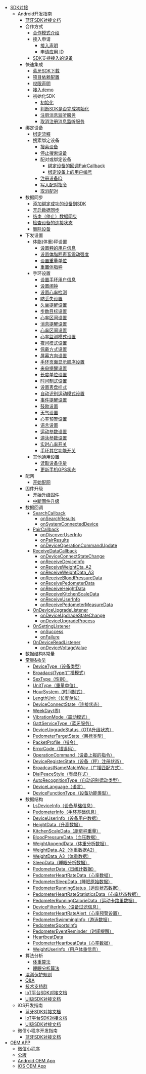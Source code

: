 - [SDK对接](/develop-native/sdk/README)
   - Android开发指南
      - [蓝牙SDK对接文档](/develop-native/android/bluetooth)
      - 合作方式
         - [合作模式介绍](/develop-native/android/bluetooth?id=_11-%E5%90%88%E4%BD%9C%E6%A8%A1%E5%BC%8F%E4%BB%8B%E7%BB%8D)
         - 接入申请
            - [接入声明](/develop-native/android/bluetooth?id=_121%E3%80%81%E6%8E%A5%E5%85%A5%E5%A3%B0%E6%98%8E)
            - [申请应用 ID](/develop-native/android/bluetooth?id=_122%E3%80%81%E7%94%B3%E8%AF%B7%E5%BA%94%E7%94%A8-id)
         - [SDK支持接入的设备](/develop-native/android/bluetooth?id=_13%E3%80%81SDK%E6%94%AF%E6%8C%81%E6%8E%A5%E5%85%A5%E7%9A%84%E8%AE%BE%E5%A4%87)
      - 快速集成
         - [蓝牙SDK下载](/develop-native/android/bluetooth?id=_21%E3%80%81%E8%93%9D%E7%89%99SDK%E4%B8%8B%E8%BD%BD)
         - [项目依赖配置](/develop-native/android/bluetooth?id=_22%E3%80%81%E9%A1%B9%E7%9B%AE%E4%BE%9D%E8%B5%96%E9%85%8D%E7%BD%AE)
         - [权限声明](/develop-native/android/bluetooth?id=_23%E3%80%81%E6%9D%83%E9%99%90%E5%A3%B0%E6%98%8E)
         - [接入demo](/develop-native/android/bluetooth?id=_24%E6%8E%A5%E5%85%A5demo)
         - 初始化SDK
            - [初始化](/develop-native/android/bluetooth?id=_251%E3%80%81%E5%88%9D%E5%A7%8B%E5%8C%96)
            - [判断SDK是否完成初始化](/develop-native/android/bluetooth?id=_252%E3%80%81%E5%88%A4%E6%96%ADSDK%E6%98%AF%E5%90%A6%E5%AE%8C%E6%88%90%E5%88%9D%E5%A7%8B%E5%8C%96)
            - [注册消息监听服务](/develop-native/android/bluetooth?id=_253%E3%80%81%E6%B3%A8%E5%86%8C%E6%B6%88%E6%81%AF%E7%9B%91%E5%90%AC%E6%9C%8D%E5%8A%A1)
            - [取消注册消息监听服务](/develop-native/android/bluetooth?id=_254%E3%80%81%E5%8F%96%E6%B6%88%E6%B3%A8%E5%86%8C%E6%B6%88%E6%81%AF%E7%9B%91%E5%90%AC%E6%9C%8D%E5%8A%A1)
      - 绑定设备
         - [绑定流程](/develop-native/android/bluetooth?id=_31%E3%80%81%E7%BB%91%E5%AE%9A%E6%B5%81%E7%A8%8B)
         - 搜索绑定设备
            - [搜索设备](/develop-native/android/bluetooth?id=_321%E3%80%81%E6%90%9C%E7%B4%A2%E8%AE%BE%E5%A4%87)
            - [停止搜索设备](/develop-native/android/bluetooth?id=_322%E3%80%81%E5%81%9C%E6%AD%A2%E6%90%9C%E7%B4%A2%E8%AE%BE%E5%A4%87)
            - 配对或绑定设备
               - [绑定设备的回调PairCallback](/develop-native/android/bluetooth?id=_3231%E3%80%81%E7%BB%91%E5%AE%9A%E8%AE%BE%E5%A4%87%E7%9A%84%E5%9B%9E%E8%B0%83PairCallback)
               - [绑定设备上的用户编号](/develop-native/android/bluetooth?id=_3232%E3%80%81%E7%BB%91%E5%AE%9A%E8%AE%BE%E5%A4%87%E4%B8%8A%E7%9A%84%E7%94%A8%E6%88%B7%E7%BC%96%E5%8F%B7)
            - [注册设备ID](/develop-native/android/bluetooth?id=_24%E3%80%81%E6%B3%A8%E5%86%8C%E8%AE%BE%E5%A4%87ID)
            - [写入配对指令](/develop-native/android/bluetooth?id=_325%E3%80%81%E5%86%99%E5%85%A5%E9%85%8D%E5%AF%B9%E6%8C%87%E4%BB%A4)
            - [取消配对](/develop-native/android/bluetooth?id=_326%E3%80%81%E5%8F%96%E6%B6%88%E9%85%8D%E5%AF%B9)
      - 数据同步
         - [添加绑定成功的设备到SDK](/develop-native/android/bluetooth?id=_41%E3%80%81-%E6%B7%BB%E5%8A%A0%E7%BB%91%E5%AE%9A%E6%88%90%E5%8A%9F%E7%9A%84%E8%AE%BE%E5%A4%87%E5%88%B0SDK)
         - [开启数据同步](/develop-native/android/bluetooth?id=_42%E3%80%81%E5%BC%80%E5%90%AF%E6%95%B0%E6%8D%AE%E5%90%8C%E6%AD%A5)
         - [结束（停止）数据同步](/develop-native/android/bluetooth?id=_43%E3%80%81%E7%BB%93%E6%9D%9F%EF%BC%88%E5%81%9C%E6%AD%A2%EF%BC%89%E6%95%B0%E6%8D%AE%E5%90%8C%E6%AD%A5)
         - [检查设备的连接状态](/develop-native/android/bluetooth?id=_44%E3%80%81%E6%A3%80%E6%9F%A5%E8%AE%BE%E5%A4%87%E7%9A%84%E8%BF%9E%E6%8E%A5%E7%8A%B6%E6%80%81)
         - [删除设备](/develop-native/android/bluetooth?id=_45%E3%80%81%E5%88%A0%E9%99%A4%E8%AE%BE%E5%A4%87)
      - 下发设置
         - 体脂(体重)秤设置
            - [设置秤的用户信息](/develop-native/android/bluetooth?id=_511%E3%80%81%E8%AE%BE%E7%BD%AE%E7%A7%A4%E7%9A%84%E7%94%A8%E6%88%B7%E4%BF%A1%E6%81%AF)
            - [设置体脂秤声音震动强度](/develop-native/android/bluetooth?id=_512%E3%80%81%E8%AE%BE%E7%BD%AE%E4%BD%93%E8%84%82%E7%A7%A4%E5%A3%B0%E9%9F%B3%E9%9C%87%E5%8A%A8%E5%BC%BA%E5%BA%A6)
            - [设置重量单位](/develop-native/android/bluetooth?id=_513%E3%80%81%E8%AE%BE%E7%BD%AE%E9%87%8D%E9%87%8F%E5%8D%95%E4%BD%8D)
            - [重置体脂秤](/develop-native/android/bluetooth?id=_514%E3%80%81%E9%87%8D%E7%BD%AE%E4%BD%93%E8%84%82%E7%A7%A4)
         - 手环设置
            - [设置手环用户信息](/develop-native/android/bluetooth?id=_521%E3%80%81%E8%AE%BE%E7%BD%AE%E6%89%8B%E7%8E%AF%E7%94%A8%E6%88%B7%E4%BF%A1%E6%81%AF)
            - [设置闹钟](/develop-native/android/bluetooth?id=_522%E3%80%81%E8%AE%BE%E7%BD%AE%E9%97%B9%E9%92%9F)
            - [设置心率检测](/develop-native/android/bluetooth?id=_523%E3%80%81%E8%AE%BE%E7%BD%AE%E5%BF%83%E7%8E%87%E6%A3%80%E6%B5%8B)
            - [防丢失设置](/develop-native/android/bluetooth?id=_524%E3%80%81%E9%98%B2%E4%B8%A2%E5%A4%B1%E8%AE%BE%E7%BD%AE)
            - [久坐提醒设置](/develop-native/android/bluetooth?id=_525%E3%80%81%E4%B9%85%E5%9D%90%E6%8F%90%E9%86%92%E8%AE%BE%E7%BD%AE)
            - [步数目标设置](/develop-native/android/bluetooth?id=_526%E3%80%81%E6%AD%A5%E6%95%B0%E7%9B%AE%E6%A0%87%E8%AE%BE%E7%BD%AE)
            - [心率区间设置](/develop-native/android/bluetooth?id=_527%E3%80%81%E5%BF%83%E7%8E%87%E5%8C%BA%E9%97%B4%E8%AE%BE%E7%BD%AE)
            - [消息提醒设置](/develop-native/android/bluetooth?id=_528%E3%80%81%E6%B6%88%E6%81%AF%E6%8F%90%E9%86%92%E8%AE%BE%E7%BD%AE)
            - [心率区间设置](/develop-native/android/bluetooth?id=_529%E3%80%81%E5%BF%83%E7%8E%87%E5%8C%BA%E9%97%B4%E8%AE%BE%E7%BD%AE)
            - [心率监测模式设置](/develop-native/android/bluetooth?id=_5210%E3%80%81%E5%BF%83%E7%8E%87%E7%9B%91%E6%B5%8B%E6%A8%A1%E5%BC%8F%E8%AE%BE%E7%BD%AE)
            - [夜间模式设置](/develop-native/android/bluetooth?id=_5211%E3%80%81%E5%A4%9C%E9%97%B4%E6%A8%A1%E5%BC%8F%E8%AE%BE%E7%BD%AE)
            - [佩戴方式设置](/develop-native/android/bluetooth?id=_5212%E3%80%81%E4%BD%A9%E6%88%B4%E6%96%B9%E5%BC%8F%E8%AE%BE%E7%BD%AE)
            - [屏幕方向设置](/develop-native/android/bluetooth?id=_5213%E3%80%81%E5%B1%8F%E5%B9%95%E6%96%B9%E5%90%91%E8%AE%BE%E7%BD%AE)
            - [手环页面显示顺序设置](/develop-native/android/bluetooth?id=_5214%E3%80%81%E6%89%8B%E7%8E%AF%E9%A1%B5%E9%9D%A2%E6%98%BE%E7%A4%BA%E9%A1%BA%E5%BA%8F%E8%AE%BE%E7%BD%AE)
            - [来电提醒设置](/develop-native/android/bluetooth?id=_5215%E3%80%81%E6%9D%A5%E7%94%B5%E6%8F%90%E9%86%92%E8%AE%BE%E7%BD%AE)
            - [长度单位设置](/develop-native/android/bluetooth?id=_5216%E3%80%81%E9%95%BF%E5%BA%A6%E5%8D%95%E4%BD%8D%E8%AE%BE%E7%BD%AE)
            - [时间制式设置](/develop-native/android/bluetooth?id=_5217%E3%80%81%E6%97%B6%E9%97%B4%E5%88%B6%E5%BC%8F%E8%AE%BE%E7%BD%AE)
            - [设置表盘样式](/develop-native/android/bluetooth?id=_5218%E3%80%81%E8%AE%BE%E7%BD%AE%E8%A1%A8%E7%9B%98%E6%A0%B7%E5%BC%8F)
            - [自动识别运动模式设置](/develop-native/android/bluetooth?id=_5219%E3%80%81%E8%87%AA%E5%8A%A8%E8%AF%86%E5%88%AB%E8%BF%90%E5%8A%A8%E6%A8%A1%E5%BC%8F%E8%AE%BE%E7%BD%AE)
            - [事件提醒设置](/develop-native/android/bluetooth?id=_5220%E3%80%81%E4%BA%8B%E4%BB%B6%E6%8F%90%E9%86%92%E8%AE%BE%E7%BD%AE)
            - [鼓励设置](/develop-native/android/bluetooth?id=_5221%E3%80%81%E9%BC%93%E5%8A%B1%E8%AE%BE%E7%BD%AE)
            - [天气设置](/develop-native/android/bluetooth?id=_5222%E3%80%81%E5%A4%A9%E6%B0%94%E8%AE%BE%E7%BD%AE)
            - [心率预警设置](/develop-native/android/bluetooth?id=_5223%E3%80%81%E5%BF%83%E7%8E%87%E9%A2%84%E8%AD%A6%E8%AE%BE%E7%BD%AE)
            - [语言设置](/develop-native/android/bluetooth?id=_5224%E3%80%81%E8%AF%AD%E8%A8%80%E8%AE%BE%E7%BD%AE)
            - [运动参数设置](/develop-native/android/bluetooth?id=_5225%E3%80%81%E8%BF%90%E5%8A%A8%E5%8F%82%E6%95%B0%E8%AE%BE%E7%BD%AE)
            - [游泳参数设置](/develop-native/android/bluetooth?id=_5226%E3%80%81%E6%B8%B8%E6%B3%B3%E5%8F%82%E6%95%B0%E8%AE%BE%E7%BD%AE)
            - [实时心率开关](/develop-native/android/bluetooth?id=_5227%E3%80%81%E5%AE%9E%E6%97%B6%E5%BF%83%E7%8E%87%E5%BC%80%E5%85%B3)
            - [手环其它功能开关](/develop-native/android/bluetooth?id=_5228%E3%80%81%E6%89%8B%E7%8E%AF%E5%85%B6%E5%AE%83%E5%8A%9F%E8%83%BD%E5%BC%80%E5%85%B3)
         - 其他通用设置
            - [读取设备电量](/develop-native/android/bluetooth?id=_531%E3%80%81%E8%AF%BB%E5%8F%96%E8%AE%BE%E5%A4%87%E7%94%B5%E9%87%8F)
            - [更新手机GPS状态](/develop-native/android/bluetooth?id=_532%E3%80%81%E6%9B%B4%E6%96%B0%E6%89%8B%E6%9C%BAGPS%E7%8A%B6%E6%80%81)
      - 配网
         - [开始配网](/develop-native/android/bluetooth?id=_61%E3%80%81%E5%BC%80%E5%A7%8B%E9%85%8D%E7%BD%91)
      - 固件升级
         - [开始升级固件](/develop-native/android/bluetooth?id=_71%E3%80%81%E5%BC%80%E5%A7%8B%E5%8D%87%E7%BA%A7%E5%9B%BA%E4%BB%B6)
         - [中断固件升级](/develop-native/android/bluetooth?id=_72%E3%80%81%E4%B8%AD%E6%96%AD%E5%9B%BA%E4%BB%B6%E5%8D%87%E7%BA%A7)
      - 数据回调
         - [SearchCallback](/develop-native/android/bluetooth?id=_81%E3%80%81SearchCallback)
            - [onSearchResults](/develop-native/android/bluetooth?id=_811%E3%80%81-onSearchResults)
            - [onSystemConnectedDevice](/develop-native/android/bluetooth?id=_812%E3%80%81onSystemConnectedDevice)
         - [PairCallback](/develop-native/android/bluetooth?id=_82%E3%80%81PairCallback)
            - [onDiscoverUserInfo](/develop-native/android/bluetooth?id=_%5B821%E3%80%81onDiscoverUserInfo)
            - [onPairResults](/develop-native/android/bluetooth?id=_822%E3%80%81onPairResults)
            - [onDeviceOperationCommandUpdate](/develop-native/android/bluetooth?id=_onDeviceOperationCommandUpdate)
         - [ReceiveDataCallback](/develop-native/android/bluetooth?id=_83%E3%80%81ReceiveDataCallback)
            - [onDeviceConnectStateChange](/develop-native/android/bluetooth?id=_831%E3%80%81onDeviceConnectStateChange)
            - [onReceiveDeviceInfo](/develop-native/android/bluetooth?id=_832%E3%80%81onReceiveDeviceInfo)
            - [onReceiveWeightDta_A2](/develop-native/android/bluetooth?id=_833%E3%80%81onReceiveWeightDta_A2)
            - [onReceiveWeightData_A3](/develop-native/android/bluetooth?id=_834%E3%80%81onReceiveWeightData_A3)
            - [onReceiveBloodPressureData](/develop-native/android/bluetooth?id=_835%E3%80%81onReceiveBloodPressureData)
            - [onReceivePedometerData](/develop-native/android/bluetooth?id=_836%E3%80%81onReceivePedometerData)
            - [onReceiveHeightData](/develop-native/android/bluetooth?id=_837%E3%80%81onReceiveHeightData)
            - [onReceiveKitchenScaleData](/develop-native/android/bluetooth?id=_838%E3%80%81onReceiveKitchenScaleData)
            - [onReceiveUserInfo](/develop-native/android/bluetooth?id=_839%E3%80%81onReceiveUserInfo)
            - [onReceivePedometerMeasureData](/develop-native/android/bluetooth?id=_8310%E3%80%81onReceivePedometerMeasureData)
         - [OnDeviceUpgradeListener](/develop-native/android/bluetooth?id=_84%E3%80%81OnDeviceUpgradeListener)
            - [onDeviceUpdradeStateChange](/develop-native/android/bluetooth?id=_841%E3%80%81onDeviceUpdradeStateChange)
            - [onDeviceUpgradeProcess](/develop-native/android/bluetooth?id=_42.-onDeviceUpgradeProcess)
         - [OnSettingListener](/develop-native/android/bluetooth?id=_85-OnSettingListener)
            - [onSuccess](/develop-native/android/bluetooth?id=_851.-onSuccess)
            - [onFailure](/develop-native/android/bluetooth?id=_852.-onFailure)
         - [OnDeviceReadListener](/develop-native/android/bluetooth?id=_86.-OnDeviceReadListener)
            - [onDeviceVoltageValue](/develop-native/android/bluetooth?id=_861.-onDeviceVoltageValue)
      - 数据结构&常量
      - [常量&枚举](/develop-native/android/bluetooth?id=_91%E3%80%81%E5%B8%B8%E9%87%8F&%E6%9E%9A%E4%B8%BE)
         - [DeviceType（设备类型)](/develop-native/android/bluetooth?id=_911%E3%80%81DeviceType(%E8%AE%BE%E5%A4%87%E7%B1%BB%E5%9E%8B))
         - [BroadacstType(广播模式)](/develop-native/android/bluetooth?id=_912%E3%80%81BroadacstType(%E5%B9%BF%E6%92%AD%E6%A8%A1%E5%BC%8F%E5%B9%BF%E6%92%AD%E6%A8%A1%E5%BC%8F))
         - [SexType（性别）](/develop-native/android/bluetooth?id=_913%E3%80%81SexType%EF%BC%88%E6%80%A7%E5%88%AB%EF%BC%89)
         - [UnitType（重量单位）](/develop-native/android/bluetooth?id=_914%E3%80%81UnitType%EF%BC%88%E9%87%8D%E9%87%8F%E5%8D%95%E4%BD%8D%EF%BC%89)
         - [HourSystem（时间制式）](/develop-native/android/bluetooth?id=_915%E3%80%81HourSystem%EF%BC%88%E6%97%B6%E9%97%B4%E5%88%B6%E5%BC%8F%EF%BC%89)
         - [LengthUnit（长度单位）](/develop-native/android/bluetooth?id=_916%E3%80%81LengthUnit%EF%BC%88%E9%95%BF%E5%BA%A6%E5%8D%95%E4%BD%8D%EF%BC%89)
         - [DeviceConnectState（连接状态）](/develop-native/android/bluetooth?id=_917%E3%80%81DeviceConnectState%EF%BC%88%E8%BF%9E%E6%8E%A5%E7%8A%B6%E6%80%81%EF%BC%89)
         - [WeekDay(周)](/develop-native/android/bluetooth?id=_918%E3%80%81WeekDay(%E5%91%A8))
         - [VibrationMode（震动模式）](/develop-native/android/bluetooth?id=_919%EF%BC%8EVibrationMode%EF%BC%88%E9%9C%87%E5%8A%A8%E6%A8%A1%E5%BC%8F%EF%BC%89)
         - [GattServiceType（蓝牙服务）](/develop-native/android/bluetooth?id=_9110%E3%80%81GattServiceType(%E8%93%9D%E7%89%99%E6%9C%8D%E5%8A%A1))
         - [DeviceUpgradeStatus（OTA升级状态）](/develop-native/android/bluetooth?id=_9111%E3%80%81DeviceUpgradeStatus%EF%BC%88OTA%E5%8D%87%E7%BA%A7%E7%8A%B6%E6%80%81%EF%BC%89)
         - [PedometerTargetState（目标类型）](/develop-native/android/bluetooth?id=_9112%E3%80%81PedometerTargetState%EF%BC%88%E7%9B%AE%E6%A0%87%E7%B1%BB%E5%9E%8B%EF%BC%89)
         - [PacketProfile（指令）](/develop-native/android/bluetooth?id=_9113%E3%80%81PacketProfile%EF%BC%88%E6%8C%87%E4%BB%A4%EF%BC%89)
         - [ErrorCode（错误码）](/develop-native/android/bluetooth?id=_9114%E3%80%81ErrorCode%EF%BC%88%E9%94%99%E8%AF%AF%E7%A0%81%EF%BC%89)
         - [OperationCommand（设备上报的指令）](/develop-native/android/bluetooth?id=_9115%E3%80%81OperationCommand%EF%BC%88%E8%AE%BE%E5%A4%87%E4%B8%8A%E6%8A%A5%E7%9A%84%E6%8C%87%E4%BB%A4%EF%BC%89)
         - [DeviceRegisterState（设备（秤）注册状态）](/develop-native/android/bluetooth?id=_9116%E3%80%81DeviceRegisterState%EF%BC%88%E8%AE%BE%E5%A4%87%EF%BC%88%E7%A7%A4%EF%BC%89%E6%B3%A8%E5%86%8C%E7%8A%B6%E6%80%81%EF%BC%89)
         - [BroadcastNameMatchWay（广播匹配方式）](/develop-native/android/bluetooth?id=_9117%E3%80%81BroadcastNameMatchWay%EF%BC%88%E5%B9%BF%E6%92%AD%E5%8C%B9%E9%85%8D%E6%96%B9%E5%BC%8F%EF%BC%89)
         - [DialPeaceStyle（表盘样式）](/develop-native/android/bluetooth?id=_9118%E3%80%81DialPeaceStyle%EF%BC%88%E8%A1%A8%E7%9B%98%E6%A0%B7%E5%BC%8F%EF%BC%89)
         - [AutoRecognitionType（自动识别运动类型）](/develop-native/android/bluetooth?id=_9119%E3%80%81AutoRecognitionType%EF%BC%88%E8%87%AA%E5%8A%A8%E8%AF%86%E5%88%AB%E8%BF%90%E5%8A%A8%E7%B1%BB%E5%9E%8B%EF%BC%89)
         - [DeviceLanguage（语言）](/develop-native/android/bluetooth?id=_9120%E3%80%81DeviceLanguage%EF%BC%88%E8%AF%AD%E8%A8%80%EF%BC%89)
         - [DeviceFunctionType（设备功能类型）](/develop-native/android/bluetooth?id=_9121%E3%80%81DeviceFunctionType%EF%BC%88%E8%AE%BE%E5%A4%87%E5%8A%9F%E8%83%BD%E7%B1%BB%E5%9E%8B%EF%BC%89)
      - 数据结构
         - [LsDeviceInfo（设备基础信息）](/develop-native/android/bluetooth?id=_921%E3%80%81LsDeviceInfo%EF%BC%88%E8%AE%BE%E5%A4%87%E5%9F%BA%E7%A1%80%E4%BF%A1%E6%81%AF%EF%BC%89)
         - [PedometerInfo（手环基础信息）](/develop-native/android/bluetooth?id=_922%E3%80%81PedometerInfo%EF%BC%88%E6%89%8B%E7%8E%AF%E5%9F%BA%E7%A1%80%E4%BF%A1%E6%81%AF%EF%BC%89)
         - [DeviceUserInfo（设备用户数据）](/develop-native/android/bluetooth?id=_923%E3%80%81DeviceUserInfo%EF%BC%88%E8%AE%BE%E5%A4%87%E7%94%A8%E6%88%B7%E6%95%B0%E6%8D%AE%EF%BC%89)
         - [HeightData（升高数据）](/develop-native/android/bluetooth?id=_924%E3%80%81HeightData%EF%BC%88%E5%8D%87%E9%AB%98%E6%95%B0%E6%8D%AE%EF%BC%89)
         - [KitchenScaleData（厨房秤重量）](/develop-native/android/bluetooth?id=_925%E3%80%81KitchenScaleData%EF%BC%88%E5%8E%A8%E6%88%BF%E7%A7%A4%E9%87%8D%E9%87%8F%EF%BC%89)
         - [BloodPressureData（血压数据）](/develop-native/android/bluetooth?id=_926%E3%80%81BloodPressureData%EF%BC%88%E8%A1%80%E5%8E%8B%E6%95%B0%E6%8D%AE%EF%BC%89)
         - [WeightAppendData（体重分析数据）](/develop-native/android/bluetooth?id=_927%E3%80%81WeightAppendData%EF%BC%88%E4%BD%93%E9%87%8D%E5%88%86%E6%9E%90%E6%95%B0%E6%8D%AE%EF%BC%89)
         - [WeightData_A2（体重数据A2）](/develop-native/android/bluetooth?id=_928%E3%80%81WeightData_A2%EF%BC%88%E4%BD%93%E9%87%8D%E6%95%B0%E6%8D%AEA2%EF%BC%89)
         - [WeightData_A3（体重数据）](/develop-native/android/bluetooth?id=_929%E3%80%81WeightData_A3%EF%BC%88%E4%BD%93%E9%87%8D%E6%95%B0%E6%8D%AE%EF%BC%89)
         - [SleepData（睡眠分析数据）](/develop-native/android/bluetooth?id=_9210%E3%80%81SleepData%EF%BC%88%E7%9D%A1%E7%9C%A0%E5%88%86%E6%9E%90%E6%95%B0%E6%8D%AE%EF%BC%89)
         - [PedometerData（日统计数据）](/develop-native/android/bluetooth?id=_9211%E3%80%81PedometerData%EF%BC%88%E6%97%A5%E7%BB%9F%E8%AE%A1%E6%95%B0%E6%8D%AE%EF%BC%89)
         - [PedometerHeartRateData（心率数据）](/develop-native/android/bluetooth?id=_9212%E3%80%81PedometerHeartRateData%EF%BC%88%E5%BF%83%E7%8E%87%E6%95%B0%E6%8D%AE%EF%BC%89)
         - [PedometerSleepData（睡眠原始数据）](/develop-native/android/bluetooth?id=_)
         - [PedometerRunningStatus（运动状态数据）](/develop-native/android/bluetooth?id=_9214%E3%80%81PedometerRunningStatus%EF%BC%88%E8%BF%90%E5%8A%A8%E7%8A%B6%E6%80%81%E6%95%B0%E6%8D%AE%EF%BC%89)
         - [PedometerHeartRateStatisticsData（心率状态数据）](/develop-native/android/bluetooth?id=_9215%E3%80%81PedometerHeartRateStatisticsData%EF%BC%88%E5%BF%83%E7%8E%87%E7%8A%B6%E6%80%81%E6%95%B0%E6%8D%AE%EF%BC%89)
         - [PedometerRunningCalorieData（运动卡路里数据）](/develop-native/android/bluetooth?id=_9216%E3%80%81PedometerRunningCalorieData%EF%BC%88%E8%BF%90%E5%8A%A8%E5%8D%A1%E8%B7%AF%E9%87%8C%E6%95%B0%E6%8D%AE%EF%BC%89)
         - [DeviceFilterInfo（设备过滤信息）](/develop-native/android/bluetooth?id=_9217%E3%80%81DeviceFilterInfo%EF%BC%88%E8%AE%BE%E5%A4%87%E8%BF%87%E6%BB%A4%E4%BF%A1%E6%81%AF%EF%BC%89)
         - [PedometerHeartRateAlert（心率预警设置）](/develop-native/android/bluetooth?id=_9218%E3%80%81PedometerHeartRateAlert%EF%BC%88%E5%BF%83%E7%8E%87%E9%A2%84%E8%AD%A6%E8%AE%BE%E7%BD%AE%EF%BC%89)
         - [PedometerSwimmingInfo（游泳数据）](/develop-native/android/bluetooth?id=_9219%E3%80%81PedometerSwimmingInfo%EF%BC%88%E6%B8%B8%E6%B3%B3%E6%95%B0%E6%8D%AE%EF%BC%89)
         - [PedometerSportsInfo](/develop-native/android/bluetooth?id=_9220%E3%80%81PedometerSportsInfo)
         - [PedometerEventReminder（时间提醒）](/develop-native/android/bluetooth?id=_9221%E3%80%81PedometerEventReminder%EF%BC%88%E6%97%B6%E9%97%B4%E6%8F%90%E9%86%92%EF%BC%89)
         - [HeartbeatData](/develop-native/android/bluetooth?id=_9223%E3%80%81HeartbeatData)
         - [PedometerHeartbeatData（心率数据）](/develop-native/android/bluetooth?id=_9224%E3%80%81PedometerHeartbeatData%EF%BC%88%E5%BF%83%E7%8E%87%E6%95%B0%E6%8D%AE%EF%BC%89)
         - [WeightUserInfo（用户体重信息）](/develop-native/android/bluetooth?id=_9225%E3%80%81WeightUserInfo%EF%BC%88%E7%94%A8%E6%88%B7%E4%BD%93%E9%87%8D%E4%BF%A1%E6%81%AF%EF%BC%89)
      - 算法分析
         - [体重算法](/develop-native/android/bluetooth?id=_101%E3%80%81%E4%BD%93%E9%87%8D%E7%AE%97%E6%B3%95)
         - [睡眠分析算法](/develop-native/android/bluetooth?id=_102-%E7%9D%A1%E7%9C%A0%E5%88%86%E6%9E%90%E7%AE%97%E6%B3%95)
      - [混淆保护规则](/develop-native/android/bluetooth?id=_%E5%8D%81%E4%B8%80%E3%80%81%E6%B7%B7%E6%B7%86%E4%BF%9D%E6%8A%A4%E8%A7%84%E5%88%99)
      - [Q&A](/develop-native/android/bluetooth?id=_%E5%8D%81%E4%BA%8C%E3%80%81Q&A)
      - [技术支持群](/develop-native/android/bluetooth?id=_%E5%8D%81%E4%B8%89%E3%80%81%E6%8A%80%E6%9C%AF%E6%94%AF%E6%8C%81%E7%BE%A4)
      - [IoT平台SDK对接文档](/develop-native/android/IoT)
      - [UI级SDK对接文档](/develop-native/android/ui)
   - iOS开发指南
      - [蓝牙SDK对接文档](/develop-native/ios/bluetooth)
      - [IoT平台SDK对接文档](/develop-native/ios/IoT)
      - [UI级SDK对接文档](/develop-native/ios/ui)
   - 微信小程序开发指南
      - [蓝牙SDK对接文档](/develop-native/wx-mini/bluetooth)
- [OEM APP](/develop-native/oem/README)
   - [微信小程序](/develop-native/wxMiniProgram)
   - [公版](/develop-native/README)
   - [Android OEM App](/develop-native/app/diyandroid)
   - [iOS OEM App](/develop-native/app/diyios)

